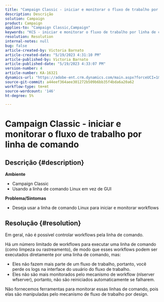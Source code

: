 ```yaml
---
title: "Campaign Classic - iniciar e monitorar o fluxo de trabalho por linha de comando"
description: Descrição
solution: Campaign
product: Campaign
applies-to: "Campaign Classic,Campaign"
keywords: "KCS - iniciar e monitorar o fluxo de trabalho por linha de comando"
resolution: Resolution
internal-notes: null
bug: false
article-created-by: Victoria Barnato
article-created-date: "5/19/2023 4:31:10 PM"
article-published-by: Victoria Barnato
article-published-date: "5/19/2023 4:33:07 PM"
version-number: 4
article-number: KA-16321
dynamics-url: "https://adobe-ent.crm.dynamics.com/main.aspx?forceUCI=1&pagetype=entityrecord&etn=knowledgearticle&id=fcca288b-62f6-ed11-8848-6045bd0065b6"
source-git-commit: a44eef364aee301272b509b6bb35f4bda6a20a62
workflow-type: tm+mt
source-wordcount: '146'
ht-degree: 5%

---
```


# Campaign Classic - iniciar e monitorar o fluxo de trabalho por linha de comando

## Descrição {#description}

<b>Ambiente</b>
- Campaign Classic
- Usando a linha de comando Linux em vez de GUI

<b>Problema/Sintomas</b>
- Deseja usar a linha de comando Linux para iniciar e monitorar workflows



## Resolução {#resolution}


Em geral, não é possível controlar workflows pela linha de comando.

Há um número limitado de workflows para executar uma linha de comando (como limpeza ou rastreamento), de modo que esses workflows podem ser executados diretamente por uma linha de comando, mas:

- Eles não fazem mais parte de um fluxo de trabalho, portanto, você perde os logs na interface do usuário do fluxo de trabalho.
- Eles não são mais monitorados pelo mecanismo de workflow (nlserver wfserver), portanto, não são reiniciados automaticamente se falharem.


Não fornecemos ferramentas para monitorar essas linhas de comando, pois elas são manipuladas pelo mecanismo de fluxo de trabalho por design.
